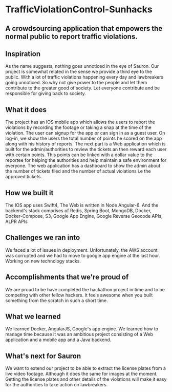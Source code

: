# TrafficViolationControl-Sunhacks

## A crowdsourcing application that empowers the normal public to report traffic violations. 

## Inspiration
As the name suggests, nothing goes unnoticed in the eye of Sauron. Our project is somewhat related in the sense we provide a third eye to the public. With a lot of traffic violations happening every day and lawbreakers going unnoticed. So why not give power to the people and let them contribute to the greater good of society. Let everyone contribute and be responsible for giving back to society.

## What it does
The project has an IOS mobile app which allows the users to report the violations by recording the footage or taking a snap at the time of the violation. The user can signup for the app or can sign in as a guest user. On log-in, we show the users the total number of points he scored on the app along with his history of reports. 
The next part is a Web application which is built for the admin/authorities to review the tickets an then reward each user with certain points. This points can be linked with a dollar value to the reportee for helping the authorities and help maintain a safe environment for everyone. The web application has a dashboard to show the admin about the number of tickets filed and the number of actual violations i.e the approved tickets. 

## How we built it
The IOS app uses Swift4, The Web is written in Node Angular-6. And the backend's stack comprises of Redis, Spring Boot, MongoDB, Docker, Docker-Compose, S3, Google App Engine, Google Reverse Geocode APIs, ALPR APIs

## Challenges we ran into
We faced a lot of issues in deployment. Unfortunately, the AWS account was corrupted and we had to move to google app engine at the last hour. Working on new technology stacks. 

## Accomplishments that we're proud of
We are proud to be have completed the hackathon project in time and to be competing with other fellow hackers. It feels awesome when you built something from the scratch in such a short time.  

## What we learned
We learned Docker, AngularJS, Google's app engine. We learned how to manage time because it was an ambitious project consisting of a Web application and a mobile app and a Java backend. 


## What's next for Sauron
We want to extend our project to be able to extract the license plates from a live video footage. Although it does the same for images at the moment. Getting the license plates and other details of the violations will make it easy for the authorities to take action on lawbreakers.
